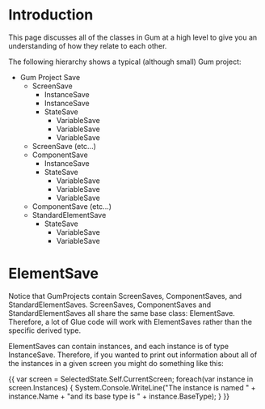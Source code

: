 # Introduction

This page discusses all of the classes in Gum at a high level to give you an understanding of how they relate to each other.

The following hierarchy shows a typical (although small) Gum project:

* Gum Project Save
	* ScreenSave
		* InstanceSave
		* InstanceSave
		* StateSave
			* VariableSave
			* VariableSave
			* VariableSave
	* ScreenSave (etc...)
	* ComponentSave
		* InstanceSave
		* StateSave
			* VariableSave
			* VariableSave
			* VariableSave
	* ComponentSave (etc...)
	* StandardElementSave
		* StateSave
			* VariableSave
			* VariableSave

# ElementSave

Notice that GumProjects contain ScreenSaves, ComponentSaves, and StandardElementSaves.  ScreenSaves, ComponentSaves and StandardElementSaves all share the same base class: ElementSave.  Therefore, a lot of Glue code will work with ElementSaves rather than the specific derived type.

ElementSaves can contain instances, and each instance is of type InstanceSave.  Therefore, if you wanted to print out information about all of the instances in a given screen you might do something like this:

{{
var screen = SelectedState.Self.CurrentScreen;
foreach(var instance in screen.Instances)
{
    System.Console.WriteLine("The instance is named " + instance.Name + 
           "and its base type is " + instance.BaseType);
}
}}
